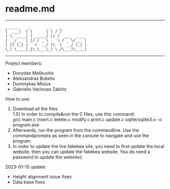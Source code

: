 # readme.md

----------------------------------------
    ______    _        _   __                 
    |  ___|  | |      | | / /                 
    | |_ __ _| | _____| |/ /  ___  __ _       
    |  _/ _` | |/ / _ \    \ / _ \/ _` |      
    | || (_| |   <  __/ |\  \  __/ (_| |      
    \_| \__,_|_|\_\___\_| \_/\___|\__,_|      
                                              
----------------------------------------

Project members:
- Dovydas Meškuotis
- Aleksandras Bukelis
- Dominykas Misius
- Gabrielis Vaclovas Zabitis


How to use:
1) Download all the files <br>
1.5) In order to compile&run the C files, use this command:<br>
    gcc main.c insert.c delete.c modify.c print.c update.c sqlite/sqlite3.o -o program.exe
2) Afterwards, run the program from the commandline. Use the commandprompts as seen in the console to navigate and use the program.
3) In order to update the live fakekea site, you need to first update the local website, then you can update the fakekea website. You do need a password to update the website(:

2023-01-15 update:
- Height alignment issue fixes
- Data base fixes


